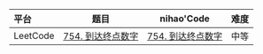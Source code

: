 

| 平台     | 题目                                                         | nihao'Code                                                   | 难度 |
| :------- | ------------------------------------------------------------ | ------------------------------------------------------------ | ---- |
| LeetCode | [754. 到达终点数字](https://leetcode.cn/problems/reach-a-number/description/) | [754. 到达终点数字](https://github.com/xuhaodong1/nihao_algorithm_notes/blob/0c8805e763633651d1de102d9c9c36b6540fca7f/LeetCode/MathAnalysis.swift#L13-L23) | 中等 |


